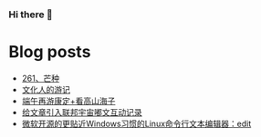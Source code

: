 ### Hi there 👋

<!--
**rebron1900/rebron1900** is a ✨ _special_ ✨ repository because its `README.md` (this file) appears on your GitHub profile.

Here are some ideas to get you started:

- 🔭 I’m currently working on ...
- 🌱 I’m currently learning ...
- 👯 I’m looking to collaborate on ...
- 🤔 I’m looking for help with ...
- 💬 Ask me about ...
- 📫 How to reach me: ...
- 😄 Pronouns: ...
- ⚡ Fun fact: ...
-->



# Blog posts
<!-- BLOG-POST-LIST:START -->
- [261、芒种](https://1900.live/261-mang-chong/)
- [文化人的游记](https://1900.live/wen-hua-ren-de-you-ji/)
- [端午再游康定+看高山海子](https://1900.live/duan-wu-zai-you-kang-ding-kan-gao-shan-hai-zi/)
- [给文章引入联邦宇宙嘟文互动记录](https://1900.live/fediverse-interactions-for-articles/)
- [微软开源的更贴近Windows习惯的Linux命令行文本编辑器：edit](https://1900.live/wei-ruan-kai-yuan-de-geng-tie-jin-windowsxi-guan-de-linuxming-ling-xing-wen-ben-bian-ji-qi-edit/)
<!-- BLOG-POST-LIST:END -->

